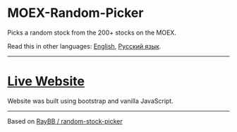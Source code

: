 # MOEX-Random-Picker
Picks a random stock from the 200+ stocks on the MOEX.

Read this in other languages: [English](README.md), [Русский язык](README.ru.md).

_______________

# [Live Website](https://empenoso.github.io/MOEX-Random-Picker/)
Website was built using bootstrap and vanilla JavaScript.

_______________

Based on [RayBB / random-stock-picker](https://github.com/RayBB/random-stock-picker)
